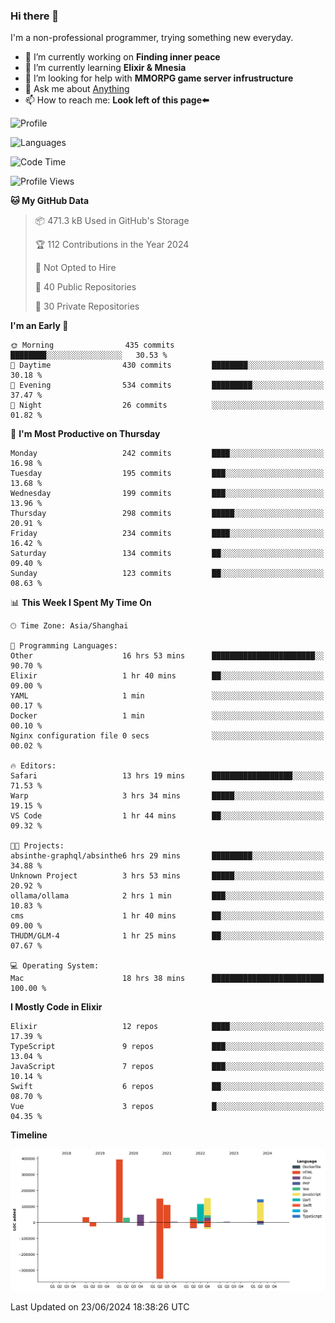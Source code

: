 ### Hi there 👋

I'm a non-professional programmer, trying something new everyday.

<!--
**dyzdyz010/dyzdyz010** is a ✨ _special_ ✨ repository because its `README.md` (this file) appears on your GitHub profile.
-->

- 🔭 I’m currently working on **Finding inner peace**
- 🌱 I’m currently learning **Elixir & Mnesia**
- 🤔 I’m looking for help with **MMORPG game server infrustructure**
- 💬 Ask me about [Anything](https://github.com/dyzdyz010/dyzdyz010/issues)
- 📫 How to reach me: **Look left of this page⬅️**

<!-- - 👯 I’m looking to collaborate on
- 😄 Pronouns: ...
- ⚡ Fun fact: ...
 -->
 
![Profile](https://github-readme-stats.vercel.app/api?username=dyzdyz010&count_private=true&show_icons=true&theme=dracula)

![Languages](https://github-readme-stats.vercel.app/api/top-langs/?username=dyzdyz010&layout=compact&theme=dracula)

<!--START_SECTION:waka-->
![Code Time](http://img.shields.io/badge/Code%20Time-1%2C627%20hrs%2035%20mins-blue)

![Profile Views](http://img.shields.io/badge/Profile%20Views-2-blue)

**🐱 My GitHub Data** 

> 📦 471.3 kB Used in GitHub's Storage 
 > 
> 🏆 112 Contributions in the Year 2024
 > 
> 🚫 Not Opted to Hire
 > 
> 📜 40 Public Repositories 
 > 
> 🔑 30 Private Repositories 
 > 
**I'm an Early 🐤** 

```text
🌞 Morning                435 commits         ████████░░░░░░░░░░░░░░░░░   30.53 % 
🌆 Daytime                430 commits         ████████░░░░░░░░░░░░░░░░░   30.18 % 
🌃 Evening                534 commits         █████████░░░░░░░░░░░░░░░░   37.47 % 
🌙 Night                  26 commits          ░░░░░░░░░░░░░░░░░░░░░░░░░   01.82 % 
```
📅 **I'm Most Productive on Thursday** 

```text
Monday                   242 commits         ████░░░░░░░░░░░░░░░░░░░░░   16.98 % 
Tuesday                  195 commits         ███░░░░░░░░░░░░░░░░░░░░░░   13.68 % 
Wednesday                199 commits         ███░░░░░░░░░░░░░░░░░░░░░░   13.96 % 
Thursday                 298 commits         █████░░░░░░░░░░░░░░░░░░░░   20.91 % 
Friday                   234 commits         ████░░░░░░░░░░░░░░░░░░░░░   16.42 % 
Saturday                 134 commits         ██░░░░░░░░░░░░░░░░░░░░░░░   09.40 % 
Sunday                   123 commits         ██░░░░░░░░░░░░░░░░░░░░░░░   08.63 % 
```


📊 **This Week I Spent My Time On** 

```text
🕑︎ Time Zone: Asia/Shanghai

💬 Programming Languages: 
Other                    16 hrs 53 mins      ███████████████████████░░   90.70 % 
Elixir                   1 hr 40 mins        ██░░░░░░░░░░░░░░░░░░░░░░░   09.00 % 
YAML                     1 min               ░░░░░░░░░░░░░░░░░░░░░░░░░   00.17 % 
Docker                   1 min               ░░░░░░░░░░░░░░░░░░░░░░░░░   00.10 % 
Nginx configuration file 0 secs              ░░░░░░░░░░░░░░░░░░░░░░░░░   00.02 % 

🔥 Editors: 
Safari                   13 hrs 19 mins      ██████████████████░░░░░░░   71.53 % 
Warp                     3 hrs 34 mins       █████░░░░░░░░░░░░░░░░░░░░   19.15 % 
VS Code                  1 hr 44 mins        ██░░░░░░░░░░░░░░░░░░░░░░░   09.32 % 

🐱‍💻 Projects: 
absinthe-graphql/absinthe6 hrs 29 mins       █████████░░░░░░░░░░░░░░░░   34.88 % 
Unknown Project          3 hrs 53 mins       █████░░░░░░░░░░░░░░░░░░░░   20.92 % 
ollama/ollama            2 hrs 1 min         ███░░░░░░░░░░░░░░░░░░░░░░   10.83 % 
cms                      1 hr 40 mins        ██░░░░░░░░░░░░░░░░░░░░░░░   09.00 % 
THUDM/GLM-4              1 hr 25 mins        ██░░░░░░░░░░░░░░░░░░░░░░░   07.67 % 

💻 Operating System: 
Mac                      18 hrs 38 mins      █████████████████████████   100.00 % 
```

**I Mostly Code in Elixir** 

```text
Elixir                   12 repos            ████░░░░░░░░░░░░░░░░░░░░░   17.39 % 
TypeScript               9 repos             ███░░░░░░░░░░░░░░░░░░░░░░   13.04 % 
JavaScript               7 repos             ███░░░░░░░░░░░░░░░░░░░░░░   10.14 % 
Swift                    6 repos             ██░░░░░░░░░░░░░░░░░░░░░░░   08.70 % 
Vue                      3 repos             █░░░░░░░░░░░░░░░░░░░░░░░░   04.35 % 
```



**Timeline**

![Lines of Code chart](https://raw.githubusercontent.com/dyzdyz010/dyzdyz010/master/assets/bar_graph.png)


 Last Updated on 23/06/2024 18:38:26 UTC
<!--END_SECTION:waka-->
